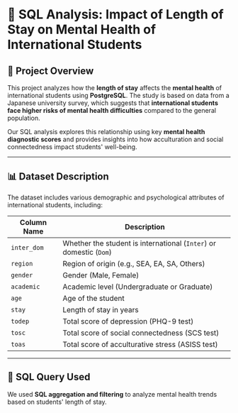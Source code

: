 # 🏫 SQL Analysis: Impact of Length of Stay on Mental Health of International Students

## 📌 Project Overview
This project analyzes how the **length of stay** affects the **mental health** of international students using **PostgreSQL**. The study is based on data from a Japanese university survey, which suggests that **international students face higher risks of mental health difficulties** compared to the general population. 

Our SQL analysis explores this relationship using key **mental health diagnostic scores** and provides insights into how acculturation and social connectedness impact students' well-being.

---

## 📊 Dataset Description
The dataset includes various demographic and psychological attributes of international students, including:

| Column Name | Description |
|-------------|-------------|
| `inter_dom` | Whether the student is international (`Inter`) or domestic (`Dom`) |
| `region`    | Region of origin (e.g., SEA, EA, SA, Others) |
| `gender`    | Gender (Male, Female) |
| `academic`  | Academic level (Undergraduate or Graduate) |
| `age`       | Age of the student |
| `stay`      | Length of stay in years |
| `todep`     | Total score of depression (PHQ-9 test) |
| `tosc`      | Total score of social connectedness (SCS test) |
| `toas`      | Total score of acculturative stress (ASISS test) |

---

## 📌 SQL Query Used
We used **SQL aggregation and filtering** to analyze mental health trends based on students' length of stay.
